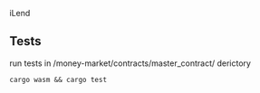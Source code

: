 iLend 


## Tests

run tests in /money-market/contracts/master_contract/ derictory
```
cargo wasm && cargo test
```

